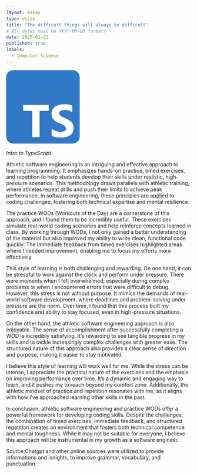 ```yaml
---
layout: essay
type: essay
title: "The difficult things will always be difficult"
# All dates must be YYYY-MM-DD format!
date: 2025-01-23
published: true
labels:
  - Computer Science
---
```


<img width="200px" class="rounded float-start pe-4" src="../img/download.png">

*Intro to TypeScript*

Athletic software engineering is an intriguing and effective approach to learning programming. It emphasizes hands-on practice, timed exercises, and repetition to help students develop their skills under realistic, high-pressure scenarios. This methodology draws parallels with athletic training, where athletes repeat drills and push their limits to achieve peak performance. In software engineering, these principles are applied to coding challenges, fostering both technical expertise and mental resilience.

The practice WODs (Workouts of the Day) are a cornerstone of this approach, and I found them to be incredibly useful. These exercises simulate real-world coding scenarios and help reinforce concepts learned in class. By working through WODs, I not only gained a better understanding of the material but also improved my ability to write clean, functional code quickly. The immediate feedback from timed exercises highlighted areas where I needed improvement, enabling me to focus my efforts more effectively.

This style of learning is both challenging and rewarding. On one hand, it can be stressful to work against the clock and perform under pressure. There were moments when I felt overwhelmed, especially during complex problems or when I encountered errors that were difficult to debug. However, this stress is not without purpose. It mimics the demands of real-world software development, where deadlines and problem-solving under pressure are the norm. Over time, I found that this process built my confidence and ability to stay focused, even in high-pressure situations.

On the other hand, the athletic software engineering approach is also enjoyable. The sense of accomplishment after successfully completing a WOD is incredibly satisfying. It’s rewarding to see tangible progress in my skills and to tackle increasingly complex challenges with greater ease. The structured nature of this approach also provides a clear sense of direction and purpose, making it easier to stay motivated.

I believe this style of learning will work well for me. While the stress can be intense, I appreciate the practical nature of the exercises and the emphasis on improving performance over time. It’s a dynamic and engaging way to learn, and it pushes me to reach beyond my comfort zone. Additionally, the athletic mindset of practice and repetition resonates with me, as it aligns with how I’ve approached learning other skills in the past.

In conclusion, athletic software engineering and practice WODs offer a powerful framework for developing coding skills. Despite the challenges, the combination of timed exercises, immediate feedback, and structured repetition creates an environment that fosters both technical competence and mental toughness. While it may not be suitable for everyone, I believe this approach will be instrumental in my growth as a software engineer.

Source:Chatgpt and other online sources were utilized to provide informations and isnights, to improve grammar, vocabulary, and punctuation. 
